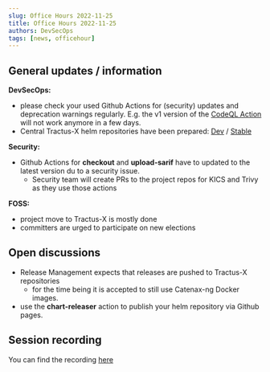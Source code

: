 ```yaml
---
slug: Office Hours 2022-11-25
title: Office Hours 2022-11-25
authors: DevSecOps
tags: [news, officehour]
---
```


## General updates / information

__DevSecOps:__

- please check your used Github Actions for (security) updates and deprecation warnings regularly. E.g. the v1 version of the [CodeQL Action](https://github.blog/changelog/2022-04-27-code-scanning-deprecation-of-codeql-action-v1/) will not work anymore in a few days.
- Central Tractus-X helm repositories have been prepared: [Dev](https://eclipse-tractusx.github.io/charts/dev/) / [Stable](https://eclipse-tractusx.github.io/charts/stable/)

__Security:__

- Github Actions for __checkout__ and __upload-sarif__ have to updated to the latest version du to a security issue.
  - Security team will create PRs to the project repos for KICS and Trivy as they use those actions

__FOSS:__

- project move to Tractus-X is mostly done
- committers are urged to participate on new elections

## Open discussions

- Release Management expects that releases are pushed to Tractus-X repositories
  - for the time being it is accepted to still use Catenax-ng Docker images.
- use the __chart-releaser__ action to publish your helm repository via Github pages.

## Session recording

You can find the recording [here](https://bcgcatenax.sharepoint.com/sites/CommunitiesofPractises/_layouts/15/stream.aspx?id=%2Fsites%2FCommunitiesofPractises%2FShared%20Documents%2FCX%2DCoP%20DevSecOps%2FOffice%5FHours%5FRegular%5FRecordings%2F20221125%5FDevSecOps%20Business%20Hours%2DRecording%2Emp4&referrer=Teams%2ETEAMS%2DWEB&referrerScenario=teamsSdk%2DopenFilePreview)
